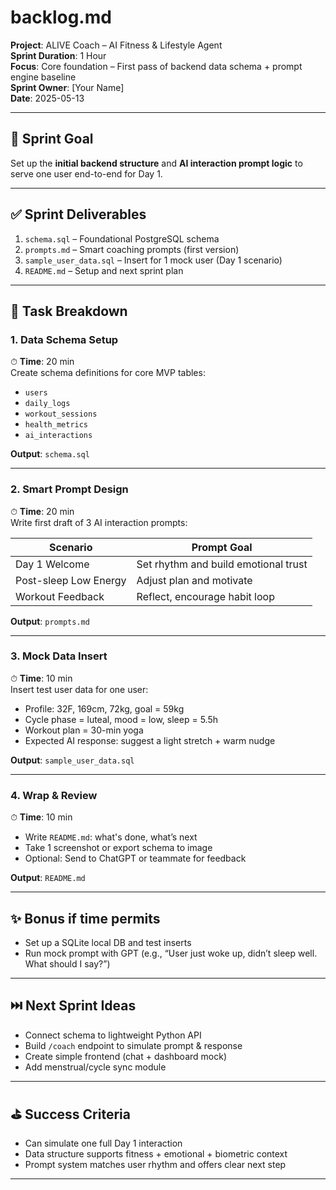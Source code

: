 # backlog.md  
**Project**: ALIVE Coach – AI Fitness & Lifestyle Agent  
**Sprint Duration**: 1 Hour  
**Focus**: Core foundation – First pass of backend data schema + prompt engine baseline  
**Sprint Owner**: [Your Name]  
**Date**: 2025-05-13

---

## 🧭 Sprint Goal
Set up the **initial backend structure** and **AI interaction prompt logic** to serve one user end-to-end for Day 1.

---

## ✅ Sprint Deliverables
1. `schema.sql` – Foundational PostgreSQL schema
2. `prompts.md` – Smart coaching prompts (first version)
3. `sample_user_data.sql` – Insert for 1 mock user (Day 1 scenario)
4. `README.md` – Setup and next sprint plan

---

## 🧱 Task Breakdown

### 1. **Data Schema Setup**  
⏱ **Time**: 20 min  
Create schema definitions for core MVP tables:
- `users`
- `daily_logs`
- `workout_sessions`
- `health_metrics`
- `ai_interactions`

**Output**: `schema.sql`

---

### 2. **Smart Prompt Design**  
⏱ **Time**: 20 min  
Write first draft of 3 AI interaction prompts:

| Scenario | Prompt Goal |
|----------|-------------|
| Day 1 Welcome | Set rhythm and build emotional trust |
| Post-sleep Low Energy | Adjust plan and motivate |
| Workout Feedback | Reflect, encourage habit loop |

**Output**: `prompts.md`

---

### 3. **Mock Data Insert**  
⏱ **Time**: 10 min  
Insert test user data for one user:
- Profile: 32F, 169cm, 72kg, goal = 59kg  
- Cycle phase = luteal, mood = low, sleep = 5.5h  
- Workout plan = 30-min yoga  
- Expected AI response: suggest a light stretch + warm nudge

**Output**: `sample_user_data.sql`

---

### 4. **Wrap & Review**  
⏱ **Time**: 10 min  
- Write `README.md`: what's done, what’s next
- Take 1 screenshot or export schema to image
- Optional: Send to ChatGPT or teammate for feedback

**Output**: `README.md`

---

## ✨ Bonus if time permits
- Set up a SQLite local DB and test inserts
- Run mock prompt with GPT (e.g., “User just woke up, didn’t sleep well. What should I say?”)

---

## ⏭️ Next Sprint Ideas
- Connect schema to lightweight Python API
- Build `/coach` endpoint to simulate prompt & response
- Create simple frontend (chat + dashboard mock)
- Add menstrual/cycle sync module

---

## ⛳ Success Criteria
- Can simulate one full Day 1 interaction  
- Data structure supports fitness + emotional + biometric context  
- Prompt system matches user rhythm and offers clear next step

---

